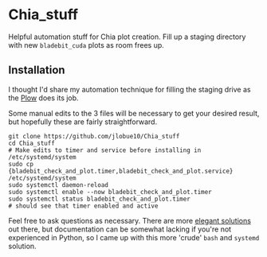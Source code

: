 # Chia_stuff
Helpful automation stuff for Chia plot creation. Fill up a staging directory with new `bladebit_cuda` plots as room frees up.

## **Installation**

I thought I'd share my automation technique for filling the staging drive as the [Plow](https://github.com/lmacken/plow) does its job.

Some manual edits to the 3 files will be necessary to get your desired result, but hopefully these are fairly straightforward.

```
git clone https://github.com/jlobue10/Chia_stuff
cd Chia_stuff
# Make edits to timer and service before installing in /etc/systemd/system
sudo cp {bladebit_check_and_plot.timer,bladebit_check_and_plot.service} /etc/systemd/system
sudo systemctl daemon-reload
sudo systemctl enable --now bladebit_check_and_plot.timer
sudo systemctl status bladebit_check_and_plot.timer
# should see that timer enabled and active
```

Feel free to ask questions as necessary. There are more [elegant solutions](https://github.com/graemes/mownplow) out there, but documentation can be somewhat lacking if you're not experienced in Python, so I came up with this more 'crude' `bash` and `systemd` solution.

